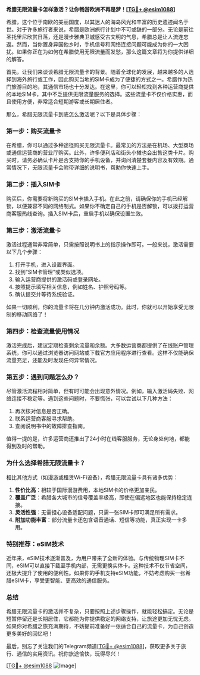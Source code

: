 **希腊无限流量卡怎样激活？让你畅游欧洲不再是梦！[[TG💪+ @esim1088](https://t.me/s/esim1088)]**

希腊，这个位于南欧的美丽国度，以其迷人的海岛风光和丰富的历史遗迹闻名于世。对于许多旅行者来说，希腊是欧洲旅行计划中不可或缺的一部分。无论是前往圣托里尼欣赏日落，还是漫步雅典卫城感受古文明的气息，希腊总是让人流连忘返。然而，当你置身异国他乡时，手机信号和网络连接问题可能成为你的一大困扰。如果你正在为如何在希腊使用无限流量而发愁，那么这篇文章将为你提供详细的解答。

首先，让我们来谈谈希腊无限流量卡的背景。随着全球化的发展，越来越多的人选择到海外旅行或工作，因此购买当地的SIM卡成为了便捷的方式之一。希腊作为热门旅游目的地，其通信市场也十分发达。在这里，你可以轻松找到各种运营商提供的本地SIM卡，其中不乏提供无限流量服务的选择。这些流量卡不仅价格实惠，而且使用方便，非常适合短期游客或长期居住者。

那么，希腊无限流量卡到底怎么激活呢？以下是具体步骤：

### **第一步：购买流量卡**
在希腊，你可以通过多种途径购买无限流量卡。最常见的方法是在机场、大型商场或通信运营商的营业厅购买。此外，许多便利店和街头小摊也会出售这类卡片。购买时，请务必确认卡片是否支持你的手机设备，并询问清楚套餐内容及有效期。通常情况下，无限流量卡会附带详细的说明书，帮助你快速上手。

### **第二步：插入SIM卡**
购买后，你需要将新购买的SIM卡插入手机。在此之前，请确保你的手机已经解锁，以便兼容不同的网络制式。如果你不确定自己的手机是否解锁，可以拨打运营商客服热线查询。插入SIM卡后，重启手机以确保设置生效。

### **第三步：激活流量卡**
激活过程通常非常简单，只需按照说明书上的指示操作即可。一般来说，激活需要以下几个步骤：
1. 打开手机，进入设置界面。
2. 找到“SIM卡管理”或类似选项。
3. 输入运营商提供的激活码或登录网址。
4. 按照提示填写相关信息，例如姓名、护照号码等。
5. 确认提交并等待系统验证。

如果一切顺利，你的流量卡将在几分钟内激活成功。此时，你就可以开始享受无限制的移动网络了！

### **第四步：检查流量使用情况**
激活完成后，建议定期检查剩余流量和余额。大多数运营商都提供了在线账户管理系统，你可以通过浏览器访问网站或下载官方应用程序进行查看。这样不仅能确保流量充足，还能及时发现任何异常情况。

### **第五步：遇到问题怎么办？**
尽管激活流程相对简单，但有时可能会出现意外情况。例如，输入激活码失败、网络连接不稳定等。遇到这些问题时，不要慌张，可以尝试以下几种方法：
1. 再次核对信息是否正确。
2. 联系运营商客服寻求帮助。
3. 查阅说明书中的故障排查指南。

值得一提的是，许多运营商还推出了24小时在线客服服务，无论身处何地，都能得到及时的帮助。

### **为什么选择希腊无限流量卡？**
相比其他方式（如漫游或租赁Wi-Fi设备），希腊无限流量卡具有诸多优势：
1. **性价比高**：相较于国际漫游费用，本地SIM卡的价格更加亲民。
2. **覆盖广泛**：希腊各大城市的信号覆盖率极高，即使在偏远地区也能保持稳定连接。
3. **灵活性强**：无需担心设备适配问题，只需一张SIM卡即可满足所有需求。
4. **附加功能丰富**：部分流量卡还包含语音通话、短信等功能，真正实现一卡多用。

### **特别推荐：eSIM技术**
近年来，eSIM技术逐渐普及，为用户带来了全新的体验。与传统物理SIM卡不同，eSIM可以直接下载至手机内部，无需更换实体卡。这种技术不仅节省空间，还极大提升了使用的便利性。如果你的手机支持eSIM功能，不妨考虑购买一张希腊eSIM卡，享受更智能、更高效的通信服务。

### **总结**
希腊无限流量卡的激活并不复杂，只要按照上述步骤操作，就能轻松搞定。无论是短暂停留还是长期居住，它都能为你提供稳定的网络支持，让旅途更加无忧无虑。如果你对希腊之旅充满期待，不妨提前准备好一张适合自己的流量卡，为自己创造更多美好的回忆吧！

最后，别忘了关注我们的Telegram频道[[TG💪+ @esim1088](https://t.me/s/esim1088)]，获取更多关于旅行、通信的实用资讯。祝你旅途愉快，玩得尽兴！

[[TG💪+ @esim1088](https://t.me/s/esim1088) ![Image](https://i.postimg.cc/4NQfJmqS/Snipaste-2025-05-13-00-14-12.png)]